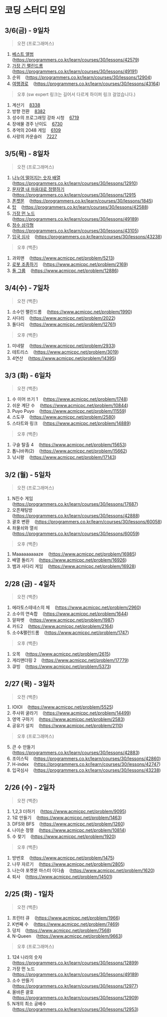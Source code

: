 # 코딩 스터디 모임

## 3/6(금) - 9일차

> 오전 (프로그래머스)

1. [베스트 앨범](programmers/베스트앨범/) &nbsp;&nbsp; (https://programmers.co.kr/learn/courses/30/lessons/42579)
2. [가장 긴 팰린드롬](programmers/가장%20긴%20팰린드롬/) &nbsp;&nbsp; (https://programmers.co.kr/learn/courses/30/lessons/49191)
3. 순위 &nbsp;&nbsp; (https://programmers.co.kr/learn/courses/30/lessons/12904)
4. [여행경로](programmers/폰켓몬/) &nbsp;&nbsp; (https://programmers.co.kr/learn/courses/30/lessons/43164)

> 오후 (sw expert 링크는 길어서 다르게 하이퍼 링크 걸었습니다.)

1. 계산기 &nbsp;&nbsp; [8338](https://swexpertacademy.com/main/code/problem/problemDetail.do?contestProbId=AWxpQia60FgDFAWL&categoryId=AWxpQia60FgDFAWL&categoryType=CODE)
2. 방향 전환 &nbsp;&nbsp; [8382](https://swexpertacademy.com/main/code/problem/problemDetail.do?contestProbId=AWyNQrCahHcDFAVP&categoryId=AWyNQrCahHcDFAVP&categoryType=CODE)
3. 성수의 프로그래밍 강좌 시청 &nbsp;&nbsp; [6719](https://swexpertacademy.com/main/code/problem/problemDetail.do?contestProbId=AWd7sgDatsMDFAUh&categoryId=AWd7sgDatsMDFAUh&categoryType=CODE)
4. 장애물 경주 난이도 &nbsp;&nbsp; [6730](https://swexpertacademy.com/main/code/problem/problemDetail.do?contestProbId=AWefy5x65PoDFAUh&categoryId=AWefy5x65PoDFAUh&categoryType=CODE)
5. 추억의 2048 게임 &nbsp;&nbsp; [6109](https://swexpertacademy.com/main/code/problem/problemDetail.do?contestProbId=AWbrg9uabZsDFAWQ&categoryId=AWbrg9uabZsDFAWQ&categoryType=CODE)
6. 사랑의 카운슬러 &nbsp;&nbsp; [7227](https://swexpertacademy.com/main/code/problem/problemDetail.do?contestProbId=AWlQUD2qtysDFAVS&categoryId=AWlQUD2qtysDFAVS&categoryType=CODE)

## 3/5(목) - 8일차

> 오전 (프로그래머스)

1. [나누어 떨어지는 숫자 배열](programmers/나누어%20떨어지는%20숫자%20배열/) &nbsp;&nbsp; (https://programmers.co.kr/learn/courses/30/lessons/12910)
2. [문자열 내 마음대로 정렬하기](programmers/문자열%20내%20마음대로%20정렬하기/) &nbsp;&nbsp; (https://programmers.co.kr/learn/courses/30/lessons/12915
3. [폰켓몬](programmers/폰켓몬/) &nbsp;&nbsp; (https://programmers.co.kr/learn/courses/30/lessons/1845)
4. [탑](programmers/탑/) &nbsp;&nbsp; (https://programmers.co.kr/learn/courses/30/lessons/42588)
5. [가장 먼 노드](programmers/가장%20먼%20노드/) &nbsp;&nbsp; (https://programmers.co.kr/learn/courses/30/lessons/49189)
6. [정수 삼각형](programmers/정수%20삼각형/) &nbsp;&nbsp; (https://programmers.co.kr/learn/courses/30/lessons/43105)
7. [입국 심사](programmers/입국%20심사/) &nbsp;&nbsp; (https://programmers.co.kr/learn/courses/30/lessons/43238)

> 오후 (백준)

1. 과외맨 &nbsp;&nbsp; (https://www.acmicpc.net/problem/5213)
2. [로봇 조종하기](baekjoon/2169/) &nbsp;&nbsp; (https://www.acmicpc.net/problem/2169)
3. [돌 그룹](baekjoon/12886/) &nbsp;&nbsp; (https://www.acmicpc.net/problem/12886)


## 3/4(수) - 7일차

> 오전 (백준)

1. 소수인 팰린드롬 &nbsp;&nbsp; (https://www.acmicpc.net/problem/1990)
2. 사다리 &nbsp;&nbsp; (https://www.acmicpc.net/problem/2022)
3. 돌다리 &nbsp;&nbsp; (https://www.acmicpc.net/problem/12761)

> 오후 (백준)

1. 미네랄 &nbsp;&nbsp; (https://www.acmicpc.net/problem/2933)
2. 테트리스 &nbsp;&nbsp; (https://www.acmicpc.net/problem/3019)
3. 4연산 &nbsp;&nbsp; (https://www.acmicpc.net/problem/14395)


## 3/3 (화) - 6일차

> 오전 (백준)

1. 수 이어 쓰기 1 &nbsp;&nbsp; (https://www.acmicpc.net/problem/1748)
2. 쉬운 계단 수 &nbsp;&nbsp; (https://www.acmicpc.net/problem/10844)
3. Puyo Puyo &nbsp;&nbsp; (https://www.acmicpc.net/problem/11559)
4. 스도쿠 &nbsp;&nbsp; (https://www.acmicpc.net/problem/2580)
5. 스타트와 링크 &nbsp;&nbsp; (https://www.acmicpc.net/problem/14889)

> 오후 (백준)

1. 구슬 탈출 4 &nbsp;&nbsp; (https://www.acmicpc.net/problem/15653)
2. 톱니바퀴(2) &nbsp;&nbsp; (https://www.acmicpc.net/problem/15662)
3. 낚시왕 &nbsp;&nbsp; (https://www.acmicpc.net/problem/17143)


## 3/2 (월) - 5일차

> 오전 (프로그래머스)

1. N진수 게임 &nbsp;&nbsp; (https://programmers.co.kr/learn/courses/30/lessons/17687)
2. 오픈채팅방 &nbsp;&nbsp; (https://programmers.co.kr/learn/courses/30/lessons/42888)
3. 괄호 변환 &nbsp;&nbsp; (https://programmers.co.kr/learn/courses/30/lessons/60058)
4. 좌물쇠와 열쇠 &nbsp;&nbsp; (https://programmers.co.kr/learn/courses/30/lessons/60059)

> 오후 (백준)

1. Maaaaaaaaaze &nbsp;&nbsp; (https://www.acmicpc.net/problem/16985)
2. 배열 돌리기 &nbsp;&nbsp; (https://www.acmicpc.net/problem/16926)
3. 뱀과 사다리 게임 &nbsp;&nbsp; (https://www.acmicpc.net/problem/16928)

## 2/28 (금) - 4일차

> 오전 (백준)

1. 에라토스테네스의 체 &nbsp;&nbsp; (https://www.acmicpc.net/problem/2960)
2. 소수의 연속합 &nbsp;&nbsp; (https://www.acmicpc.net/problem/1644)
3. 알파벳 &nbsp;&nbsp; (https://www.acmicpc.net/problem/1987)
4. 카드2 &nbsp;&nbsp; (https://www.acmicpc.net/problem/2164)
5. 소수&팰린드롬 &nbsp;&nbsp; (https://www.acmicpc.net/problem/1747)

> 오후 (백준)

1. 오목 &nbsp;&nbsp; (https://www.acmicpc.net/problem/2615)
2. 게리맨더링 2 &nbsp;&nbsp; (https://www.acmicpc.net/problem/17779)
3. 큐빙 &nbsp;&nbsp; (https://www.acmicpc.net/problem/5373)


## 2/27 (목) - 3일차

> 오전 (백준)

1. IOIOI &nbsp;&nbsp; (https://www.acmicpc.net/problem/5525)
2. 주사위 굴라기 &nbsp;&nbsp; (https://www.acmicpc.net/problem/14499)
3. 영역 구하기 &nbsp;&nbsp; (https://www.acmicpc.net/problem/2583)
4. 공유기 설치 &nbsp;&nbsp; (https://www.acmicpc.net/problem/2110)

> 오후 (프로그래머스)

5. 큰 수 만들기 &nbsp;&nbsp; (https://programmers.co.kr/learn/courses/30/lessons/42883)
6. 조이스틱 &nbsp;&nbsp; (https://programmers.co.kr/learn/courses/30/lessons/42860)
7. H-index &nbsp;&nbsp; (https://programmers.co.kr/learn/courses/30/lessons/42747)
8. 입국심사 &nbsp;&nbsp; (https://programmers.co.kr/learn/courses/30/lessons/43238)


## 2/26 (수) - 2일차

> 오전 (백준)

1. 1,2,3 더하기 &nbsp;&nbsp; (https://www.acmicpc.net/problem/9095)
2. 1로 만들기 &nbsp;&nbsp; (https://www.acmicpc.net/problem/1463)
3. DFS와 BFS &nbsp;&nbsp; (https://www.acmicpc.net/problem/1260)
4. 나이순 정렬 &nbsp;&nbsp; (https://www.acmicpc.net/problem/10814)
5. 수 찾기 &nbsp;&nbsp; (https://www.acmicpc.net/problem/1920)

> 오후 (백준)

1. 방번호 &nbsp;&nbsp; (https://www.acmicpc.net/problem/1475)
2. 나무 자르기 &nbsp;&nbsp; (https://www.acmicpc.net/problem/2805)
3. 나는야 포켓몬 마스터 이다솜 &nbsp;&nbsp; (https://www.acmicpc.net/problem/1620)
4. 퇴사 &nbsp;&nbsp; (https://www.acmicpc.net/problem/14501)

## 2/25 (화) - 1일차

> 오전 (백준)

1. 프린터 큐 &nbsp;&nbsp; (https://www.acmicpc.net/problem/1966)
2. K번째 수 &nbsp;&nbsp; (https://www.acmicpc.net/problem/7469)
3. 덩치 &nbsp;&nbsp; (https://www.acmicpc.net/problem/7568)
4. N-Queen &nbsp;&nbsp; (https://www.acmicpc.net/problem/9663)

> 오후 (프로그래머스)

1. 124 나라의 숫자 &nbsp;&nbsp; (https://programmers.co.kr/learn/courses/30/lessons/12899)
2. 가장 먼 노드 &nbsp;&nbsp; (https://programmers.co.kr/learn/courses/30/lessons/49189)
3. 소수 만들기 &nbsp;&nbsp; (https://programmers.co.kr/learn/courses/30/lessons/12977)
4. 올바른 괄호 &nbsp;&nbsp; (https://programmers.co.kr/learn/courses/30/lessons/12909)
5. N개의 최소 공배수 &nbsp;&nbsp; (https://programmers.co.kr/learn/courses/30/lessons/12953)

